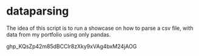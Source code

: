 # dataparsing

The idea of this script is to run a showcase on how to parse a csv file, with data from my portfolio using only pandas.

ghp_KQsZp42m85dBCClr8zXky9xVAg4bxM24jAOG
